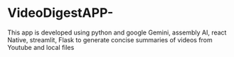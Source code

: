 # VideoDigestAPP-
This app is developed using python and google Gemini, assembly AI, react Native, streamlit, Flask to generate concise summaries of videos from Youtube and local files
